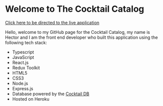 # Welcome to The Cocktail Catalog
[Click here to be directed to the live application](https://hs-ck-2fb0336fc8da.herokuapp.com/)

Hello, welcome to my GitHub page for the Cocktail Catalog, my name is Hector and I am the front end developer who built this application using the following tech stack:

- Typescript
- JavaScript
- React.js
- Redux Toolkit
- HTML5
- CSS3
- Node.js
- Express.js
- Database powered by the [Cocktail DB](https://www.thecocktaildb.com/)
- Hosted on Heroku
